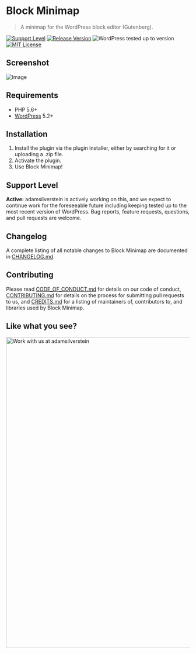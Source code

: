# Block Minimap

> A minimap for the WordPress block editor (Gutenberg).

[![Support Level](https://img.shields.io/badge/support-active-green.svg)](#support-level) [![Release Version](https://img.shields.io/github/release/adamsilverstein/minimap.svg)](https://github.com/adamsilverstein/minimap/releases/latest) ![WordPress tested up to version](https://img.shields.io/badge/WordPress-v5.2%20tested-success.svg) [![MIT License](https://img.shields.io/github/license/adamsilverstein/minimap.svg)](https://github.com/adamsilverstein/minimap/blob/develop/LICENSE.md)

## Screenshot

![Image](https://cl.ly/5dd7d76915ba/Add_New_Post_9_Develop_WordPress__WordPress_2019-10-10_23-45-34.jpg)

## Requirements

* PHP 5.6+
* [WordPress](http://wordpress.org/) 5.2+

## Installation

1. Install the plugin via the plugin installer, either by searching for it or uploading a .zip file.
1. Activate the plugin.
1. Use Block Minimap!

## Support Level

**Active:** adamsilverstein is actively working on this, and we expect to continue work for the foreseeable future including keeping tested up to the most recent version of WordPress.  Bug reports, feature requests, questions, and pull requests are welcome.

## Changelog

A complete listing of all notable changes to Block Minimap are documented in [CHANGELOG.md](https://github.com/adamsilverstein/minimap/blob/develop/CHANGELOG.md).

## Contributing

Please read [CODE_OF_CONDUCT.md](https://github.com/adamsilverstein/minimap/blob/develop/CODE_OF_CONDUCT.md) for details on our code of conduct, [CONTRIBUTING.md](https://github.com/adamsilverstein/minimap/blob/develop/CONTRIBUTING.md) for details on the process for submitting pull requests to us, and [CREDITS.md](https://github.com/adamsilverstein/minimap/blob/develop/CREDITS.md) for a listing of maintainers of, contributors to, and libraries used by Block Minimap.

## Like what you see?

<a href="http://adamsilverstein.com/contact/"><img src="https://adamsilversteindotcom-wpengine.s3.amazonaws.com/uploads/2016/10/adamsilverstein-Github-Banner.png" width="850" alt="Work with us at adamsilverstein"></a>
